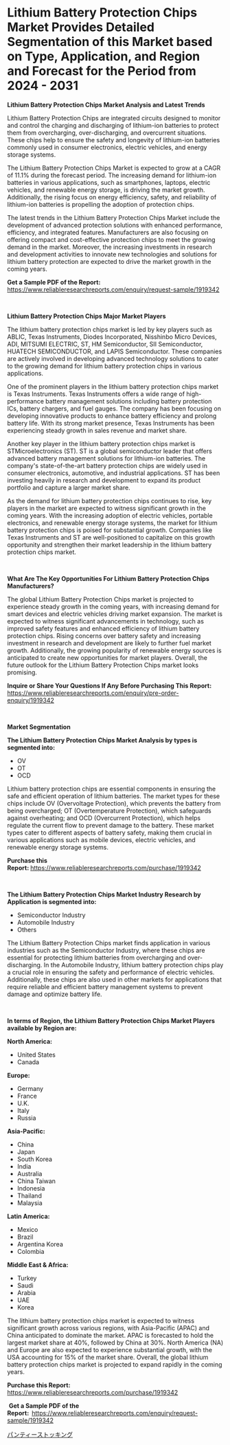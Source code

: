 <p><h1>Lithium Battery Protection Chips Market Provides Detailed Segmentation of this Market based on Type, Application, and Region and Forecast for the Period from 2024 - 2031</h1></p><p><strong>Lithium Battery Protection Chips Market Analysis and Latest Trends</strong></p>
<p><p>Lithium Battery Protection Chips are integrated circuits designed to monitor and control the charging and discharging of lithium-ion batteries to protect them from overcharging, over-discharging, and overcurrent situations. These chips help to ensure the safety and longevity of lithium-ion batteries commonly used in consumer electronics, electric vehicles, and energy storage systems.</p><p>The Lithium Battery Protection Chips Market is expected to grow at a CAGR of 11.1% during the forecast period. The increasing demand for lithium-ion batteries in various applications, such as smartphones, laptops, electric vehicles, and renewable energy storage, is driving the market growth. Additionally, the rising focus on energy efficiency, safety, and reliability of lithium-ion batteries is propelling the adoption of protection chips.</p><p>The latest trends in the Lithium Battery Protection Chips Market include the development of advanced protection solutions with enhanced performance, efficiency, and integrated features. Manufacturers are also focusing on offering compact and cost-effective protection chips to meet the growing demand in the market. Moreover, the increasing investments in research and development activities to innovate new technologies and solutions for lithium battery protection are expected to drive the market growth in the coming years.</p></p>
<p><strong>Get a Sample PDF of the Report:&nbsp;</strong> <a href="https://www.reliableresearchreports.com/enquiry/request-sample/1919342">https://www.reliableresearchreports.com/enquiry/request-sample/1919342</a></p>
<p>&nbsp;</p>
<p><strong>Lithium Battery Protection Chips Major Market Players</strong></p>
<p><p>The lithium battery protection chips market is led by key players such as ABLIC, Texas Instruments, Diodes Incorporated, Nisshinbo Micro Devices, ADI, MITSUMI ELECTRIC, ST, HM Semiconductor, SII Semiconductor, HUATECH SEMICONDUCTOR, and LAPIS Semiconductor. These companies are actively involved in developing advanced technology solutions to cater to the growing demand for lithium battery protection chips in various applications.</p><p>One of the prominent players in the lithium battery protection chips market is Texas Instruments. Texas Instruments offers a wide range of high-performance battery management solutions including battery protection ICs, battery chargers, and fuel gauges. The company has been focusing on developing innovative products to enhance battery efficiency and prolong battery life. With its strong market presence, Texas Instruments has been experiencing steady growth in sales revenue and market share.</p><p>Another key player in the lithium battery protection chips market is STMicroelectronics (ST). ST is a global semiconductor leader that offers advanced battery management solutions for lithium-ion batteries. The company's state-of-the-art battery protection chips are widely used in consumer electronics, automotive, and industrial applications. ST has been investing heavily in research and development to expand its product portfolio and capture a larger market share.</p><p>As the demand for lithium battery protection chips continues to rise, key players in the market are expected to witness significant growth in the coming years. With the increasing adoption of electric vehicles, portable electronics, and renewable energy storage systems, the market for lithium battery protection chips is poised for substantial growth. Companies like Texas Instruments and ST are well-positioned to capitalize on this growth opportunity and strengthen their market leadership in the lithium battery protection chips market.</p></p>
<p>&nbsp;</p>
<p><strong>What Are The Key Opportunities For Lithium Battery Protection Chips Manufacturers?</strong></p>
<p><p>The global Lithium Battery Protection Chips market is projected to experience steady growth in the coming years, with increasing demand for smart devices and electric vehicles driving market expansion. The market is expected to witness significant advancements in technology, such as improved safety features and enhanced efficiency of lithium battery protection chips. Rising concerns over battery safety and increasing investment in research and development are likely to further fuel market growth. Additionally, the growing popularity of renewable energy sources is anticipated to create new opportunities for market players. Overall, the future outlook for the Lithium Battery Protection Chips market looks promising.</p></p>
<p><strong>Inquire or Share Your Questions If Any Before Purchasing This Report:</strong> <a href="https://www.reliableresearchreports.com/enquiry/pre-order-enquiry/1919342">https://www.reliableresearchreports.com/enquiry/pre-order-enquiry/1919342</a></p>
<p>&nbsp;</p>
<p><strong>Market Segmentation</strong></p>
<p><strong>The Lithium Battery Protection Chips Market Analysis by types is segmented into:</strong></p>
<p><ul><li>OV</li><li>OT</li><li>OCD</li></ul></p>
<p><p>Lithium battery protection chips are essential components in ensuring the safe and efficient operation of lithium batteries. The market types for these chips include OV (Overvoltage Protection), which prevents the battery from being overcharged; OT (Overtemperature Protection), which safeguards against overheating; and OCD (Overcurrent Protection), which helps regulate the current flow to prevent damage to the battery. These market types cater to different aspects of battery safety, making them crucial in various applications such as mobile devices, electric vehicles, and renewable energy storage systems.</p></p>
<p><strong>Purchase this Report:&nbsp;</strong><a href="https://www.reliableresearchreports.com/purchase/1919342">https://www.reliableresearchreports.com/purchase/1919342</a></p>
<p>&nbsp;</p>
<p><strong>The Lithium Battery Protection Chips Market Industry Research by Application is segmented into:</strong></p>
<p><ul><li>Semiconductor Industry</li><li>Automobile Industry</li><li>Others</li></ul></p>
<p><p>The Lithium Battery Protection Chips market finds application in various industries such as the Semiconductor Industry, where these chips are essential for protecting lithium batteries from overcharging and over-discharging. In the Automobile Industry, lithium battery protection chips play a crucial role in ensuring the safety and performance of electric vehicles. Additionally, these chips are also used in other markets for applications that require reliable and efficient battery management systems to prevent damage and optimize battery life.</p></p>
<p>&nbsp;</p>
<p><strong>In terms of Region, the Lithium Battery Protection Chips Market Players available by Region are:</strong></p>
<p>
    <p> <strong> North America: </strong>
        <ul>
            <li>United States</li>
            <li>Canada</li>
        </ul>
        </p> 
    <p> <strong> Europe: </strong>
        <ul>
            <li>Germany</li>
            <li>France</li>
            <li>U.K.</li>
            <li>Italy</li>
            <li>Russia</li>
        </ul>
        </p> 
    <p> <strong> Asia-Pacific: </strong>
        <ul>
            <li>China</li>
            <li>Japan</li>
            <li>South Korea</li>
            <li>India</li>
            <li>Australia</li>
            <li>China Taiwan</li>
            <li>Indonesia</li>
            <li>Thailand</li>
            <li>Malaysia</li>
        </ul>
        </p> 
    <p> <strong> Latin America: </strong>
        <ul>
            <li>Mexico</li>
            <li>Brazil</li>
            <li>Argentina Korea</li>
            <li>Colombia</li>
        </ul>
        </p> 
    <p> <strong> Middle East & Africa: </strong>
        <ul>
            <li>Turkey</li>
            <li>Saudi</li>
            <li>Arabia</li>
            <li>UAE</li>
            <li>Korea</li>
        </ul>
    </p>
    </p>
<p><p>The lithium battery protection chips market is expected to witness significant growth across various regions, with Asia-Pacific (APAC) and China anticipated to dominate the market. APAC is forecasted to hold the largest market share at 40%, followed by China at 30%. North America (NA) and Europe are also expected to experience substantial growth, with the USA accounting for 15% of the market share. Overall, the global lithium battery protection chips market is projected to expand rapidly in the coming years.</p></p>
<p><strong>Purchase this Report: </strong><a href="https://www.reliableresearchreports.com/purchase/1919342">https://www.reliableresearchreports.com/purchase/1919342</a></p>
<p>&nbsp;<strong>Get a Sample PDF of the Report:&nbsp;&nbsp;</strong><a href="https://www.reliableresearchreports.com/enquiry/request-sample/1919342">https://www.reliableresearchreports.com/enquiry/request-sample/1919342</a></p>
<p><strong></strong></p>
<p><p><a href="https://github.com/xnljig2898992/Market-Research-Report-List-1/blob/main/697559114033.md">パンティーストッキング</a></p></p>